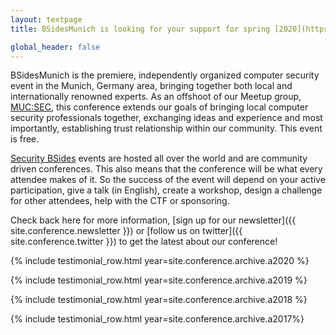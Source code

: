 ```yaml
---
layout: textpage
title: BSidesMunich is looking for your support for spring [2020](https://2020.bsidesmunich.org)!

global_header: false
---
```


BSidesMunich is the premiere, independently organized computer security event in the Munich, Germany area, bringing together both local and internationally renowned experts.
As an offshoot of our Meetup group, [MUC:SEC](https://www.meetup.com/MUC-SEC/?_cookie-check=ShoizzNwjDGCiHdW), this conference extends our goals of bringing local computer security professionals together, exchanging ideas and experience and most importantly, establishing trust relationship within our community. 
This event is free.

[Security BSides](http://www.securitybsides.com/) events are hosted all over the world and are community driven conferences.
This also means that the conference will be what every attendee makes of it.
So the success of the event will depend on your active participation, give a talk (in English), create a workshop, design a challenge for other attendees, help with the CTF or sponsoring.

Check back here for more information, [sign up for our newsletter]({{ site.conference.newsletter }}) or [follow us on twitter]({{ site.conference.twitter }}) to get the latest about our conference!

{% include testimonial_row.html year=site.conference.archive.a2020 %}

{% include testimonial_row.html year=site.conference.archive.a2019 %}

{% include testimonial_row.html year=site.conference.archive.a2018 %}

{% include testimonial_row.html year=site.conference.archive.a2017%}


